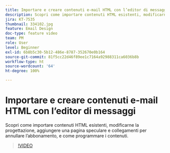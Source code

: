 ```yaml
---
title: Importare e creare contenuti e-mail HTML con l’editor di messaggi
description: Scopri come importare contenuti HTML esistenti, modificarne la progettazione, aggiungere una pagina speculare e collegamenti per annullare l’abbonamento, e come programmare i contenuti.
jira: KT-7535
thumbnail: 334102.jpg
feature: Email Design
doc-type: feature video
team: PM
role: User
level: Beginner
exl-id: 6b8b5c30-5b12-486e-8787-352670e0b164
source-git-commit: 81f5cc22d46f89ee1c7164a92988311ca6036b8b
workflow-type: ht
source-wordcount: '64'
ht-degree: 100%

---
```


# Importare e creare contenuti e-mail HTML con l’editor di messaggi

Scopri come importare contenuti HTML esistenti, modificarne la progettazione, aggiungere una pagina speculare e collegamenti per annullare l’abbonamento, e come programmare i contenuti.

>[!VIDEO](https://video.tv.adobe.com/v/334102?quality=12&learn=on)
